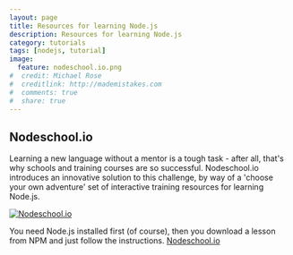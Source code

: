 ```yaml
---
layout: page
title: Resources for learning Node.js
description: Resources for learning Node.js
category: tutorials
tags: [nodejs, tutorial]
image:
  feature: nodeschool.io.png
#  credit: Michael Rose
#  creditlink: http://mademistakes.com
#  comments: true
#  share: true
---
```

## Nodeschool.io
Learning a new language without a mentor is a tough task - after all, that's why schools and training courses are so 
successful. Nodeschool.io introduces an innovative solution to this challenge, by way of a 'choose your own adventure' 
set of interactive training resources for learning Node.js. 

[![Nodeschool.io]({{baseurl}}/images/nodeschool-window.png)](http://nodeschool.io/)

You need Node.js installed first (of course), then you download a lesson from NPM and just follow the instructions. 
[Nodeschool.io](http://nodeschool.io/)
